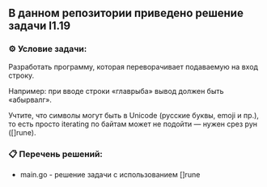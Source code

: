 ## В данном репозитории приведено решение задачи l1.19  

### ⚙️ Условие задачи:  

Разработать программу, которая переворачивает подаваемую на вход строку.

Например: при вводе строки «главрыба» вывод должен быть «абырвалг».

Учтите, что символы могут быть в Unicode (русские буквы, emoji и пр.), то есть просто iterating по байтам может не подойти — нужен срез рун ([]rune).

### 📋 Перечень решений:

- main.go - решение задачи с использованием []rune  
